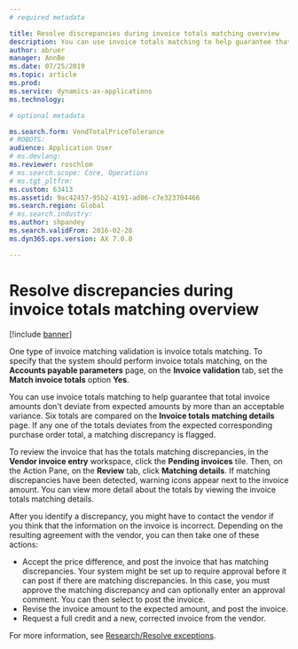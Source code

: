 ```yaml
---
# required metadata

title: Resolve discrepancies during invoice totals matching overview
description: You can use invoice totals matching to help guarantee that total invoice amounts don't deviate from expected amounts by more than an acceptable variance.
author: abruer
manager: AnnBe
ms.date: 07/25/2019
ms.topic: article
ms.prod: 
ms.service: dynamics-ax-applications
ms.technology: 

# optional metadata

ms.search.form: VendTotalPriceTolerance 
# ROBOTS: 
audience: Application User
# ms.devlang: 
ms.reviewer: roschlom
# ms.search.scope: Core, Operations
# ms.tgt_pltfrm: 
ms.custom: 63413
ms.assetid: 9ac42457-95b2-4191-ad06-c7e323704466
ms.search.region: Global
# ms.search.industry: 
ms.author: shpandey
ms.search.validFrom: 2016-02-28
ms.dyn365.ops.version: AX 7.0.0

---
```


# Resolve discrepancies during invoice totals matching overview

[!include [banner](../includes/banner.md)]

One type of invoice matching validation is invoice totals matching. To specify that the system should perform invoice totals matching, on the **Accounts payable parameters** page, on the **Invoice validation** tab, set the **Match invoice totals** option **Yes**. 

You can use invoice totals matching to help guarantee that total invoice amounts don't deviate from expected amounts by more than an acceptable variance. Six totals are compared on the **Invoice totals matching details** page. If any one of the totals deviates from the expected corresponding purchase order total, a matching discrepancy is flagged. 

To review the invoice that has the totals matching discrepancies, in the **Vendor invoice entry** workspace, click the **Pending invoices** tile. Then, on the Action Pane, on the **Review** tab, click **Matching details**. If matching discrepancies have been detected, warning icons appear next to the invoice amount. You can view more detail about the totals by viewing the invoice totals matching details. 

After you identify a discrepancy, you might have to contact the vendor if you think that the information on the invoice is incorrect. Depending on the resulting agreement with the vendor, you can then take one of these actions:

-   Accept the price difference, and post the invoice that has matching discrepancies. Your system might be set up to require approval before it can post if there are matching discrepancies. In this case, you must approve the matching discrepancy and can optionally enter an approval comment. You can then select to post the invoice.
-   Revise the invoice amount to the expected amount, and post the invoice.
-   Request a full credit and a new, corrected invoice from the vendor.

For more information, see [Research/Resolve exceptions](tasks/research-resolve-exceptions.md).



